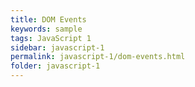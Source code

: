```yaml
---
title: DOM Events
keywords: sample
tags: JavaScript 1
sidebar: javascript-1
permalink: javascript-1/dom-events.html
folder: javascript-1
---
```

